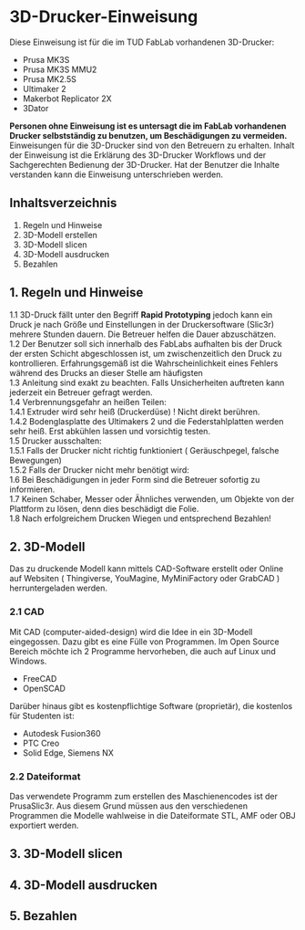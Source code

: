 # 3D-Drucker-Einweisung
Diese Einweisung ist für die im TUD FabLab vorhandenen 3D-Drucker:
+ Prusa MK3S
+ Prusa MK3S MMU2
+ Prusa MK2.5S
+ Ultimaker 2
+ Makerbot Replicator 2X
+ 3Dator

**Personen ohne Einweisung ist es untersagt die im FabLab vorhandenen Drucker selbstständig zu benutzen, um Beschädigungen zu vermeiden.** Einweisungen für die 3D-Drucker sind von den Betreuern zu erhalten. Inhalt der Einweisung ist die Erklärung des 3D-Drucker Workflows und der Sachgerechten Bedienung der 3D-Drucker. Hat der Benutzer die Inhalte verstanden kann die Einweisung unterschrieben werden.

## Inhaltsverzeichnis
1. Regeln und Hinweise
2. 3D-Modell erstellen
3. 3D-Modell slicen
4. 3D-Modell ausdrucken
5. Bezahlen

## 1. Regeln und Hinweise
1.1 3D-Druck fällt unter den Begriff **Rapid Prototyping** jedoch kann ein Druck je nach Größe und Einstellungen in der Druckersoftware (Slic3r) mehrere Stunden dauern. Die Betreuer helfen die Dauer abzuschätzen.  
1.2 Der Benutzer soll sich innerhalb des FabLabs aufhalten bis der Druck der ersten Schicht abgeschlossen ist, um zwischenzeitlich den Druck zu kontrollieren. Erfahrungsgemäß ist die Wahrscheinlichkeit eines Fehlers während des Drucks an dieser Stelle am häufigsten  
1.3 Anleitung sind exakt zu beachten. Falls Unsicherheiten auftreten kann jederzeit ein Betreuer gefragt werden.  
1.4 Verbrennungsgefahr an heißen Teilen:  
1.4.1 Extruder wird sehr heiß (Druckerdüse) ! Nicht direkt berühren.  
1.4.2 Bodenglasplatte des Ultimakers 2 und die Federstahlplatten werden sehr heiß. Erst abkühlen lassen und vorsichtig testen.  
1.5 Drucker ausschalten:  
1.5.1 Falls der Drucker nicht richtig funktioniert ( Geräuschpegel, falsche Bewegungen)  
1.5.2 Falls der Drucker nicht mehr benötigt wird:  
1.6 Bei Beschädigungen in jeder Form sind die Betreuer sofortig zu informieren.  
1.7 Keinen Schaber, Messer oder Ähnliches verwenden, um Objekte von der Plattform zu lösen, denn dies beschädigt die Folie.  
1.8 Nach erfolgreichem Drucken Wiegen und entsprechend Bezahlen!  

## 2. 3D-Modell
Das zu druckende Modell kann mittels CAD-Software erstellt oder Online auf Websiten ( Thingiverse, YouMagine, MyMiniFactory oder GrabCAD ) herruntergeladen werden.  

### 2.1 CAD
Mit CAD (computer-aided-design) wird die Idee in ein 3D-Modell eingegossen. Dazu gibt es eine Fülle von Programmen. Im Open Source Bereich möchte ich 2 Programme hervorheben, die auch auf Linux und Windows.
+ FreeCAD  
+ OpenSCAD  

Darüber hinaus gibt es kostenpflichtige Software (proprietär), die kostenlos für Studenten ist:
+ Autodesk Fusion360
+ PTC Creo
+ Solid Edge, Siemens NX

### 2.2 Dateiformat
Das verwendete Programm zum erstellen des Maschienencodes ist der PrusaSlic3r. Aus diesem Grund müssen aus den verschiedenen Programmen die Modelle wahlweise in die Dateiformate STL, AMF oder OBJ exportiert werden.

## 3. 3D-Modell slicen

## 4. 3D-Modell ausdrucken

## 5. Bezahlen
